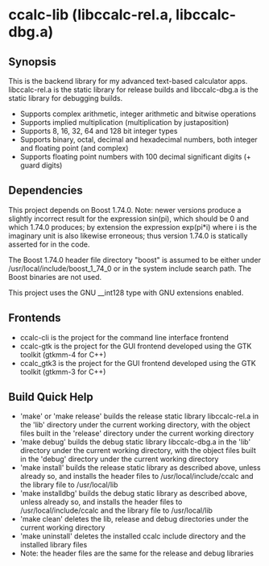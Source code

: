 # ccalc-lib (libccalc-rel.a, libccalc-dbg.a)
## Synopsis
This is the backend library for my advanced text-based calculator apps.
libccalc-rel.a is the static library for release builds and libccalc-dbg.a is
the static library for debugging builds.
- Supports complex arithmetic, integer arithmetic and bitwise operations
- Supports implied multiplication (multiplication by justaposition)
- Supports 8, 16, 32, 64 and 128 bit integer types
- Supports binary, octal, decimal and hexadecimal numbers, both integer and
floating point (and complex)
- Supports floating point numbers with 100 decimal significant digits (+ guard
digits)
## Dependencies
This project depends on Boost 1.74.0. Note: newer versions produce a slightly
incorrect result for the expression sin(pi), which should be 0 and which 1.74.0
produces; by extension the expression exp(pi*i) where i is the imaginary unit is
also likewise erroneous; thus version 1.74.0 is statically asserted for in the
code.

The Boost 1.74.0 header file directory "boost" is assumed to be either under
/usr/local/include/boost_1_74_0 or in the system include search path. The
Boost binaries are not used.

This project uses the GNU __int128 type with GNU extensions enabled.
## Frontends
- ccalc-cli is the project for the command line interface frontend
- ccalc-gtk is the project for the GUI frontend developed using the GTK toolkit
(gtkmm-4 for C++)
- ccalc_gtk3 is the project for the GUI frontend developed using the GTK toolkit
(gtkmm-3 for C++)
## Build Quick Help
- 'make' or 'make release' builds the release static library libccalc-rel.a in
the 'lib' directory under the current working directory, with the object files
built in the 'release' directory under the current working directory
- 'make debug' builds the debug static library libccalc-dbg.a in the 'lib'
directory under the current working directory, with the object files built in
the 'debug' directory under the current working directory
- 'make install' builds the release static library as described above, unless
already so, and installs the header files to /usr/local/include/ccalc and the
library file to /usr/local/lib
- 'make installdbg' builds the debug static library as described above, unless
already so, and installs the header files to /usr/local/include/ccalc and the
library file to /usr/local/lib
- 'make clean' deletes the lib, release and debug directories under the current
working directory
- 'make uninstall' deletes the installed ccalc include directory and the
installed library files
- Note: the header files are the same for the release and debug libraries